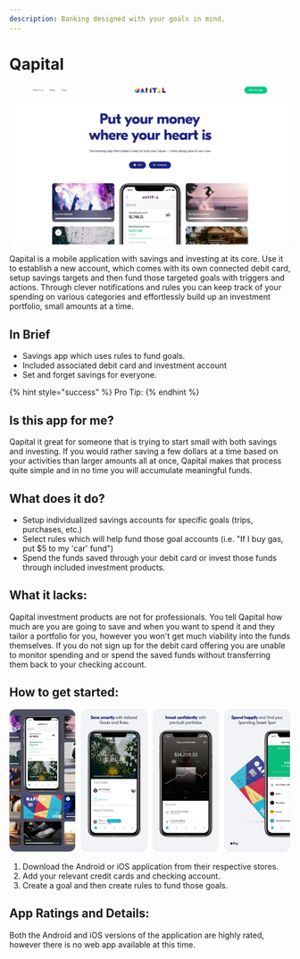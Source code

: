 ```yaml
---
description: Banking designed with your goals in mind.
---
```


# Qapital

![Qapital Website](../.gitbook/assets/qapital-web.png)

Qapital is a mobile application with savings and investing at its core.  Use it to establish a new account, which comes with its own connected debit card, setup savings targets and then fund those targeted goals with triggers and actions.  Through clever notifications and rules you can keep track of your spending on various categories and effortlessly build up an investment portfolio, small amounts at a time.

## In Brief

* Savings app which uses rules to fund goals.
* Included associated debit card and investment account
* Set and forget savings for everyone.

{% hint style="success" %}
Pro Tip:
{% endhint %}

## Is this app for me?

Qapital it great for someone that is trying to start small with both savings and investing.  If you would rather saving a few dollars at a time based on your activities than larger amounts all at once, Qapital makes that process quite simple and in no time you will accumulate meaningful funds.

## What does it do?

* Setup individualized savings accounts for specific goals (trips, purchases, etc.)
* Select rules which will help fund those goal accounts (i.e. "If I buy gas, put $5 to my 'car' fund")
* Spend the funds saved through your debit card or invest those funds through included investment products.

## What it lacks:

Qapital investment products are not for professionals. You tell Qapital how much are you are going to save and when you want to spend it and they tailor a portfolio for you, however you won't get much viability into the funds themselves.  If you do not sign up for the debit card offering you are unable to monitor spending and or spend the saved funds without transferring them back to your checking account.

## How to get started:

![Qapital App](../.gitbook/assets/qapital-app.png)

1. Download the Android or iOS application from their respective stores.
2. Add your relevant credit cards and checking account.
3. Create a goal and then create rules to fund those goals.

## App Ratings and Details:

Both the Android and iOS versions of the application are highly rated, however there is no web app available at this time.
